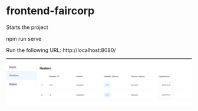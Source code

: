 # frontend-faircorp

Starts the project

npm run serve 

Run the following URL: http://localhost:8080/

![](ScreenShot-1.png)
